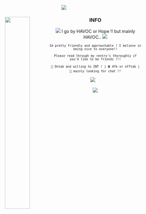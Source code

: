 <div align="center">


![](https://64.media.tumblr.com/e036e16b7246aa9c06712484de96761a/5c946af0eadf9488-bb/s2048x3072/0cdcc9dbea4f283ee89303fa865557db593ef82f.pnj)

  





### INFO <img align="Left" width="40%" src="https://64.media.tumblr.com/ec4d5ad7de79b9e70f65f6fccac3c709/902670c41956764e-91/s100x200/61572c1edb2fde732e189fb902df302a53934153.pnj">


![](https://64.media.tumblr.com/6a61e777ded58f0bcc9f863993bbe4df/db7ce6708c01e3ab-8a/s75x75_c1/5b2d1d7f7bcc713a858d8c15a115ecb8727589ab.gifv) 
I go by HAVOC or Hope !! but mainly HAVOC.. ![](https://64.media.tumblr.com/84f06221bd523a07c364463c7c6993cf/db7ce6708c01e3ab-51/s75x75_c1/540b6dd0118fe384c4e4f9af79fc0c2d22e225a2.gifv)

  <small>

    Im pretty friendly and approachable ! I believe in being nice to everyone!!
    
    Please read through my rentry's thoroughly if you'd like to be friends !!!
    
    🌙 Ontab and willing to INT ! | ⛔ Afk or offtab | 💬 mainly looking for chat !!
</small>

<small> ![](https://64.media.tumblr.com/3f7bcb37a631eec1a1a502a6a1a2b0d2/47629c4b3120d5eb-9a/s75x75_c1/276322a1df416416f31df56c3541a060e857769f.gifv) </small>
ᅟ


![](https://64.media.tumblr.com/e036e16b7246aa9c06712484de96761a/5c946af0eadf9488-bb/s2048x3072/0cdcc9dbea4f283ee89303fa865557db593ef82f.pnj)



<div align="center">

</div>
